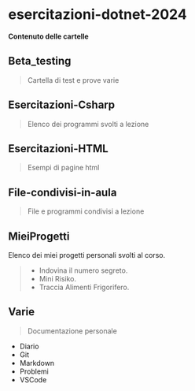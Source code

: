 # esercitazioni-dotnet-2024

**Contenuto delle cartelle**

## Beta_testing

> Cartella di test e prove varie

## Esercitazioni-Csharp

> Elenco dei programmi svolti a lezione 

## Esercitazioni-HTML

> Esempi di pagine html

## File-condivisi-in-aula

> File e programmi condivisi a lezione 

## MieiProgetti
Elenco dei miei progetti personali svolti al corso.
> - Indovina il numero segreto.
> - Mini Risiko.
> - Traccia Alimenti Frigorifero.

## Varie

> Documentazione personale

- Diario 
- Git
- Markdown
- Problemi
- VSCode
